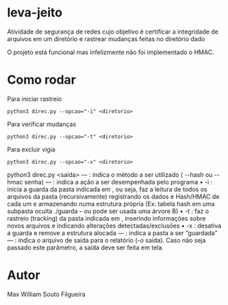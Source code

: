 # leva-jeito
Atividade de segurança de redes cujo objetivo é certificar a integridade de arquivos em um diretório e rastrear mudanças feitas no diretório dado

O projeto está funcional mas infelizmente não foi implementado o HMAC.

# Como rodar
Para iniciar rastreio
```
python3 direc.py --opcao="-i" <diretorio>
```
Para verificar mudanças
```
python3 direc.py --opcao="-t" <diretorio>
```
Para excluir vigia
```
python3 direc.py --opcao="-x" <diretorio>
```

python3 direc.py <metodo> <opcao> <pasta> <saída>
― <metodo> : indica o método a ser utilizado ( --hash ou --hmac senha)
― <opcao>: indica a ação a ser desempenhada pelo programa
• -i : inicia a guarda da pasta indicada em <pasta>, ou seja, faz a leitura de todos os arquivos da pasta (recursivamente)
registrando os dados e Hash/HMAC de cada um e armazenando numa estrutura própria (Ex: tabela hash em uma
subpasta oculta ./guarda – ou pode ser usada uma árvore B)
• -t : faz o rastreio (tracking) da pasta indicada em <pasta>, inserindo informações sobre novos arquivos e indicando
alterações detectadas/exclusões
• -x : desativa a guarda e remove a estrutura alocada
― <pasta> : indica a pasta a ser “guardada”
― <saida> : indica o arquivo de saída para o relatório (-o saída). Caso não seja passado este parâmetro, a
saída deve ser feita em tela.

# Autor

Max William Souto Filgueira
